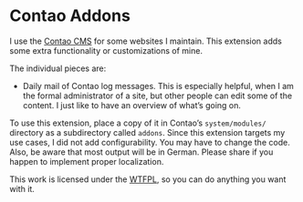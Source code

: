 Contao Addons
=============

I use the [Contao CMS](https://contao.org/) for some websites I maintain. This extension 
adds some extra functionality or customizations of mine.

The individual pieces are:
* Daily mail of Contao log messages. This is especially helpful, when I am the formal
  administrator of a site, but other people can edit some of the content. I just like to
  have an overview of what’s going on.

To use this extension, place a copy of it in Contao’s `system/modules/` directory as a 
subdirectory called `addons`. Since this extension targets my use cases, I did not add 
configurability. You may have to change the code. Also, be aware that most output will be in 
German. Please share if you happen to implement proper localization.

This work is licensed under the [WTFPL](http://www.wtfpl.net/), so you can do anything you 
want with it.
